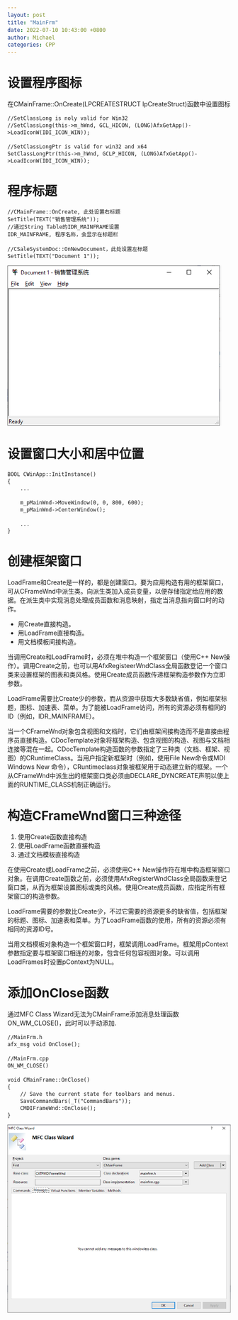 ```yaml
---
layout: post
title: "MainFrm"
date: 2022-07-10 10:43:00 +0800
author: Michael
categories: CPP
---
```


# 设置程序图标
在CMainFrame::OnCreate(LPCREATESTRUCT lpCreateStruct)函数中设置图标

	//SetClassLong is noly valid for Win32
	//SetClassLong(this->m_hWnd, GCL_HICON, (LONG)AfxGetApp()->LoadIconW(IDI_ICON_WIN));

	//SetClassLongPtr is valid for win32 and x64
	SetClassLongPtr(this->m_hWnd, GCLP_HICON, (LONG)AfxGetApp()->LoadIconW(IDI_ICON_WIN));

# 程序标题
	//CMainFrame::OnCreate, 此处设置右标题
	SetTitle(TEXT("销售管理系统"));
	//通过String Table的IDR_MAINFRAME设置
	IDR_MAINFRAME, 程序名称，会显示在标题栏

	//CSaleSystemDoc::OnNewDocument，此处设置左标题
	SetTitle(TEXT("Document 1"));

![日志文件夹](/assets/cpp/MFCTitle.png)  

# 设置窗口大小和居中位置

	BOOL CWinApp::InitInstance()
	{
		...

		m_pMainWnd->MoveWindow(0, 0, 800, 600);
		m_pMainWnd->CenterWindow();

		...
	}


# 创建框架窗口
LoadFrame和Create是一样的，都是创建窗口。要为应用构造有用的框架窗口，可从CFrameWnd中派生类。向派生类加入成员变量，以便存储指定给应用的数据。在派生类中实现消息处理成员函数和消息映射，指定当消息指向窗口时的动作。
- 用Create直接构造。
- 用LoadFrame直接构造。
- 用文档模板间接构造。

当调用Create和LoadFrame时，必须在堆中构造一个框架窗口（使用C++ New操作）。调用Create之前，也可以用AfxRegisteerWndClass全局函数登记一个窗口类来设置框架的图表和类风格。使用Create成员函数传递框架构造参数作为立即参数。

LoadFrame需要比Create少的参数，而从资源中获取大多数缺省值，例如框架标题，图标、加速表、菜单。为了能被LoadFrame访问，所有的资源必须有相同的ID（例如，IDR_MAINFRAME）。

当一个CFrameWnd对象包含视图和文档时，它们由框架间接构造而不是直接由程序员直接构造。CDocTemplate对象将框架构造、包含视图的构造、视图与文档相连接等混在一起。CDocTemplate构造函数的参数指定了三种类（文档、框架、视图）的CRuntimeClass。当用户指定新框架时（例如，使用File New命令或MDI Windows New 命令），CRuntimeclass对象被框架用于动态建立新的框架。一个从CFrameWnd中派生出的框架窗口类必须由DECLARE_DYNCREATE声明以使上面的RUNTIME_CLASS机制正确运行。

# 构造CFrameWnd窗口三种途径
 1. 使用Create函数直接构造
 2. 使用LoadFrame函数直接构造
 3. 通过文档模板直接构造

在使用Create或LoadFrame之前，必须使用C++ New操作符在堆中构造框架窗口对象。在调用Create函数之前，必须使用AfxRegisterWndClass全局函数来登记窗口类，从而为框架设置图标或类的风格。使用Create成员函数，应指定所有框架窗口的构造参数。

LoadFrame需要的参数比Create少，不过它需要的资源更多的缺省值，包括框架的标题、图标、加速表和菜单。为了LoadFrame函数的使用，所有的资源必须有相同的资源ID号。

当用文档模板对象构造一个框架窗口时，框架调用LoadFrame。框架用pContext参数指定要与框架窗口相连的对象，包含任何包容视图对象。可以调用LoadFrames时设置pContext为NULL。

# 添加OnClose函数
通过MFC Class Wizard无法为CMainFrame添加消息处理函数ON_WM_CLOSE()，此时可以手动添加.  

	//MainFrm.h
	afx_msg void OnClose();

	//MainFrm.cpp
	ON_WM_CLOSE()

	void CMainFrame::OnClose()
	{
		// Save the current state for toolbars and menus.
		SaveCommandBars(_T("CommandBars"));
		CMDIFrameWnd::OnClose();
	}

![日志文件夹](/assets/cpp/CMainFrameMessages.png)  
